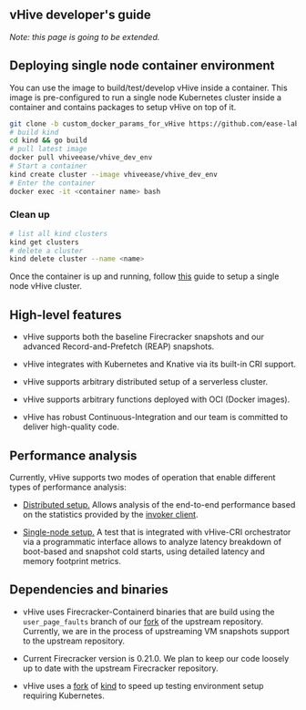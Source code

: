 ## vHive developer's guide

*Note: this page is going to be extended.*

## Deploying single node container environment

You can use the image to build/test/develop vHive inside a container. This image is pre-configured to run a single node Kubernetes cluster inside a container and contains packages to setup vHive on top of it. 
```bash
git clone -b custom_docker_params_for_vHive https://github.com/ease-lab/kind
# build kind
cd kind && go build
# pull latest image
docker pull vhiveease/vhive_dev_env
# Start a container 
kind create cluster --image vhiveease/vhive_dev_env
# Enter the container
docker exec -it <container name> bash
```
### Clean up
```bash
# list all kind clusters
kind get clusters 
# delete a cluster 
kind delete cluster --name <name>
```

Once the container is up and running, follow [this](https://github.com/ease-lab/vhive/blob/master/docs/quickstart_guide.md#setup-a-single-node-cluster-master-and-worker-functionality-on-the-same-node) guide to setup a single node vHive cluster.


## High-level features

* vHive supports both the baseline Firecracker snapshots and our advanced
Record-and-Prefetch (REAP) snapshots.

* vHive integrates with Kubernetes and Knative via its built-in CRI support.

* vHive supports arbitrary distributed setup of a serverless cluster.

* vHive supports arbitrary functions deployed with OCI (Docker images).

* vHive has robust Continuous-Integration and our team is committed to deliver
high-quality code.


## Performance analysis

Currently, vHive supports two modes of operation that enable different types
of performance analysis:

* [Distributed setup.](./quickstart_guide.md)
Allows analysis of the end-to-end performance based on the statistics provided by
the [invoker client](../examples/README.md).

* [Single-node setup.](../bench_test.go)
A test that is integrated with vHive-CRI orchestrator via a programmatic interface
allows to analyze latency breakdown of boot-based and snapshot cold starts,
using detailed latency and memory footprint metrics.


## Dependencies and binaries

* vHive uses Firecracker-Containerd binaries that are build using the `user_page_faults` branch
of our [fork](https://github.com/ease-lab/firecracker-containerd) of the upstream repository.
Currently, we are in the process of upstreaming VM snapshots support to the upstream repository.

* Current Firecracker version is 0.21.0. We plan to keep our code loosely up to date with
the upstream Firecracker repository.

* vHive uses a [fork](https://github.com/ease-lab/kind) of [kind](https://github.com/kubernetes-sigs/kind) to speed up testing environment setup requiring Kubernetes.
